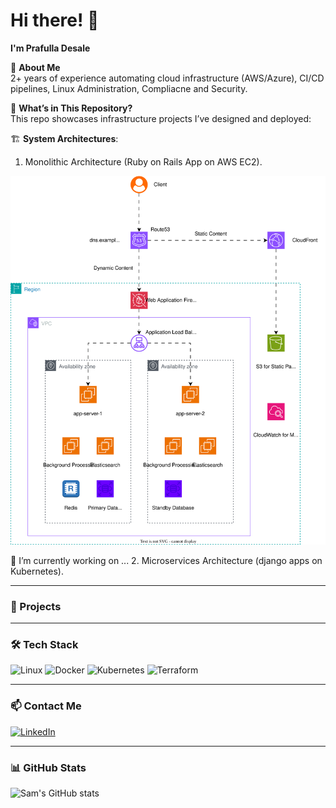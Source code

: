# Hi there! 👋  
**I'm Prafulla Desale**  

🚀 **About Me**  
2+ years of experience automating cloud infrastructure (AWS/Azure), CI/CD pipelines, Linux Administration, Compliacne and Security. 

📂 **What’s in This Repository?**  
This repo showcases infrastructure projects I’ve designed and deployed:

🏗️ **System Architectures**:  
  1. Monolithic Architecture (Ruby on Rails App on AWS EC2).  

![AWS Architecture](./assets/Diagram.drawio.svg)

🔭 I’m currently working on ...
  2. Microservices Architecture (django apps on Kubernetes). 

---

### 🚀 Projects

---

### 🛠️ Tech Stack
![Linux](https://img.shields.io/badge/Linux-FCC624?logo=linux&logoColor=black)
![Docker](https://img.shields.io/badge/Docker-2496ED?logo=docker&logoColor=white)
![Kubernetes](https://img.shields.io/badge/Kubernetes-326CE5?logo=kubernetes&logoColor=white)
![Terraform](https://img.shields.io/badge/Terraform-7B42BC?logo=terraform&logoColor=white)

---

### 📫 Contact Me
[![LinkedIn](https://img.shields.io/badge/LinkedIn-blue?logo=linkedin)](https://linkedin.com/in/prafull-desale)  

---

### 📊 GitHub Stats
![Sam's GitHub stats](https://github-readme-stats.vercel.app/api?username=yourusername&show_icons=true&theme=tokyonight)


<!--
**prafulldesale/prafulldesale** is a ✨ _special_ ✨ repository because its `README.md` (this file) appears on your GitHub profile.



Here are some ideas to get you started:

- 🔭 I’m currently working on ...
- 🌱 I’m currently learning ...
- 👯 I’m looking to collaborate on ...
- 🤔 I’m looking for help with ...
- 💬 Ask me about ...
- 📫 How to reach me: ...
- 😄 Pronouns: ...
- ⚡ Fun fact: ...
-->
